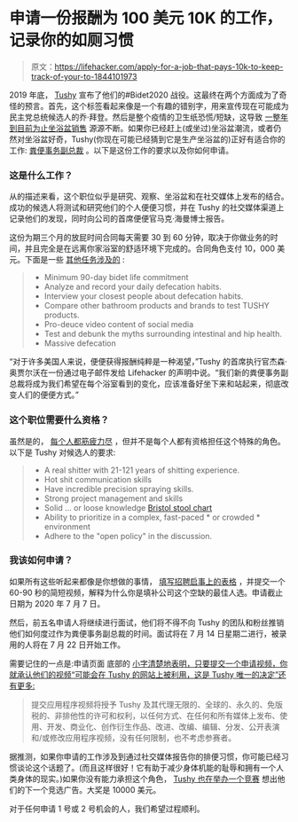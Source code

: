 # 申请一份报酬为 100 美元 10K 的工作，记录你的如厕习惯

> 原文：<https://lifehacker.com/apply-for-a-job-that-pays-10k-to-keep-track-of-your-to-1844101973>

2019 年底， [Tushy](https://hellotushy.com/) 宣布了他们的#Bidet2020 战役。这最终在两个方面成为了奇怪的预言。首先，这个标签看起来像是一个有趣的错别字，用来宣传现在可能成为民主党总统候选人的乔·拜登。然后是整个疫情的卫生纸恐慌/短缺，这导致 [一整年到目前为止坐浴盆销售](https://www.businessinsider.com/coronavirus-bidet-sales-increase-panic-toilet-paper-shortages-brondell-tushy-2020-3) 源源不断。如果你已经赶上(或坐过)坐浴盆潮流，或者仍然对坐浴盆好奇，Tushy(你现在可能已经猜到它是生产坐浴盆的)正好有适合你的工作: [粪便事务副总裁](https://hellotushy.com/pages/bidet-2020-job-posting) 。以下是这份工作的要求以及你如何申请。



### 这是什么工作？

从的描述来看，这个职位似乎是研究、观察、坐浴盆和在社交媒体上发布的结合。成功的候选人将测试和研究他们的个人便便习惯，并在 Tushy 的社交媒体渠道上记录他们的发现，同时向公司的首席便便官马克·海曼博士报告。

这份为期三个月的放屁时间合同每天需要 30 到 60 分钟，取决于你做业务的时间，并且完全是在远离你家浴室的舒适环境下完成的。合同角色支付 10，000 美元。下面是一些 [其他任务涉及的](https://hellotushy.com/pages/bidet-2020-job-posting) :

> *   Minimum 90-day bidet life commitment
> *   Analyze and record your daily defecation habits.
> *   Interview your closest people about defecation habits.
> *   Compare other bathroom products and brands to test TUSHY products.
> *   Pro-deuce video content of social media
> *   Test and debunk the myths surrounding intestinal and hip health.
> *   Massive defecation

“对于许多美国人来说，便便获得报酬纯粹是一种渴望，”Tushy 的首席执行官杰森·奥贾尔沃在一份通过电子邮件发给 Lifehacker 的声明中说。“我们新的粪便事务副总裁将成为我们希望在每个浴室看到的变化，应该准备好坐下来和站起来，彻底改变人们的便便方式。”

### 这个职位需要什么资格？

虽然是的， [每个人都筋疲力尽](https://www.amazon.com/Everyone-Turtleback-School-Library-Binding/dp/0613685725?asc_campaign=InlineText&asc_refurl=https://lifehacker.com/apply-for-a-job-that-pays-10k-to-keep-track-of-your-to-1844101973&asc_source=&tag=kinjalifehackerlink-20) ，但并不是每个人都有资格担任这个特殊的角色。以下是 Tushy 对候选人的要求:

> *   A real shitter with 21-121 years of shitting experience.
> *   Hot shit communication skills
> *   Have incredible precision spraying skills.
> *   Strong project management and skills
> *   Solid … or loose knowledge [Bristol stool chart](https://lifehacker.com/what-does-the-shape-and-color-of-my-poop-mean-1535648433)
> *   Ability to prioritize in a complex, fast-paced * or crowded * environment
> *   Adhere to the "open policy" in the discussion.

### 我该如何申请？

如果所有这些听起来都像是你想做的事情， [填写招聘启事上的表格](https://hellotushy.com/pages/bidet-2020-job-posting) ，并提交一个 60-90 秒的简短视频，解释为什么你是填补公司这个空缺的最佳人选。申请截止日期为 2020 年 7 月 7 日。

然后，前五名申请人将继续进行面试，他们将不得不向 Tushy 的团队和粉丝推销他们如何度过作为粪便事务副总裁的时间。面试将在 7 月 14 日星期二进行，被录用的人将在 7 月 22 日开始工作。

需要记住的一点是:申请页面 底部的 [小字清楚地表明，只要提交一个申请视频，你就承认他们的视频“可能会在 Tushy 的网站上被利用，这是 Tushy 唯一的决定”还有更多:](https://hellotushy.com/pages/bidet-2020-job-posting)

> 提交应用程序视频将授予 Tushy 及其代理无限的、全球的、永久的、免版税的、非排他性的许可和权利，以任何方式、在任何和所有媒体上发布、使用、开发、商业化、创作衍生作品、改进、改编、编辑、分发、公开表演和/或修改应用程序视频，没有任何限制，也不考虑参赛者。

据推测，如果你申请的工作涉及到通过社交媒体报告你的排便习惯，你可能已经习惯谈论这个话题了。(而且这样很好！它有助于减少身体机能的耻辱和拥有一个人类身体的现实。)如果你没有能力承担这个角色， [Tushy 也在举办一个竞赛](https://hellotushy.com/pages/bidet-2020-ad-hole-contest) 想出他们的下一个竞选广告。大奖是 10000 美元。

对于任何申请 1 号或 2 号机会的人，我们希望过程顺利。